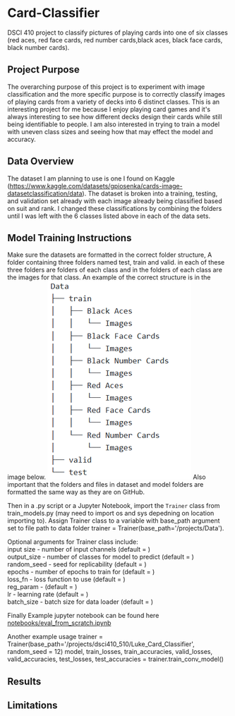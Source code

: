 # Card-Classifier
DSCI 410 project to classify pictures of playing cards into one of six classes (red aces, red face cards, red number cards,black aces, black face cards, black number cards).

## Project Purpose
The overarching purpose of this project is to experiment with image classification and the more specific purpose is to correctly classify images of playing cards from a variety of decks into 6 distinct classes. This is an interesting project for me because I enjoy playing card games and it's always interesting to see how different decks design their cards while still being identifiable to people. I am also interested in trying to train a model with uneven class sizes and seeing how that may effect the model and accuracy. 

## Data Overview
The dataset I am planning to use is one I found on Kaggle (https://www.kaggle.com/datasets/gpiosenka/cards-image-datasetclassification/data). The dataset is broken into a training, testing, and validation set already with each image already being classified based on suit and rank. I changed these classifications by combining the folders until I was left with the 6 classes listed above in each of the data sets.

## Model Training Instructions
Make sure the datasets are formatted in the correct folder structure, A folder containing three folders named test, train and valid. in each of these three folders are folders of each class and in the folders of each class are the images for that class. An example of the correct structure is in the image below.
![Alt text](assets/data_org_example.png)
Also important that the folders and files in dataset and model folders are formatted the same way as they are on GitHub.

Then in a .py script or a Jupyter Notebook, import the `Trainer` class from train_models.py (may need to import os and sys depedning on location importing to). Assign Trainer class to a variable with base_path argument set to file path to data folder  trainer = Trainer(base_path='/projects/Data'). 

Optional arguments for Trainer class include:  
input size - number of input channels (default = )    
output_size - number of classes for model to predict (default = )      
random_seed - seed for replicability (default = )    
epochs - number of epochs to train for (default = )    
loss_fn - loss function to use (default = )  
reg_param - (default = )  
lr - learning rate (default = )    
batch_size - batch size for data loader (default = )  

Finally 
Example jupyter notebook can be found here [notebooks/eval_from_scratch.ipynb](https://github.com/Lwarrine/Card-Classifier/blob/main/notebooks/eval_from_scratch.ipynb)

Another example usage
trainer = Trainer(base_path='/projects/dsci410_510/Luke_Card_Classifier', random_seed = 12)
model, train_losses, train_accuracies, valid_losses, valid_accuracies, test_losses, test_accuracies = trainer.train_conv_model()

## Results

## Limitations
